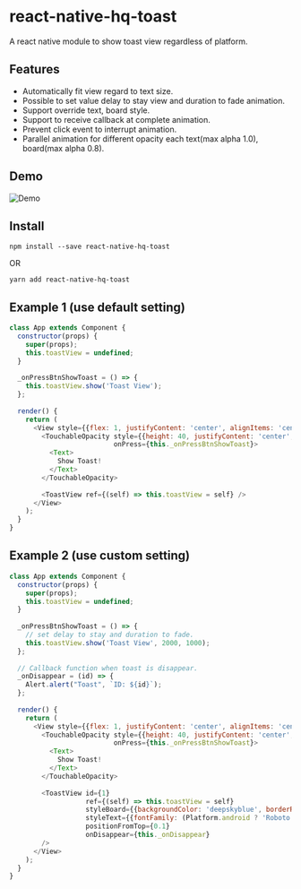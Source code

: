 # react-native-hq-toast

A react native module to show toast view regardless of platform.

## Features

- Automatically fit view regard to text size.
- Possible to set value delay to stay view and duration to fade animation.
- Support override text, board style.
- Support to receive callback at complete animation.
- Prevent click event to interrupt animation.
- Parallel animation for different opacity each text(max alpha 1.0), board(max alpha 0.8). 

## Demo
![Demo](https://raw.githubusercontent.com/illicis/react-native-hq-toast/master/example/demo.gif)

## Install

`npm install --save react-native-hq-toast`

OR

`yarn add react-native-hq-toast`

## Example 1 (use default setting)
```javascript
class App extends Component {
  constructor(props) {
    super(props);
    this.toastView = undefined;
  }
  
  _onPressBtnShowToast = () => {
    this.toastView.show('Toast View');
  };
  
  render() {
    return (
      <View style={{flex: 1, justifyContent: 'center', alignItems: 'center'}}>
        <TouchableOpacity style={{height: 40, justifyContent: 'center', alignItems: 'center'}} 
                          onPress={this._onPressBtnShowToast}>
          <Text>
            Show Toast!
          </Text>
        </TouchableOpacity>
    
        <ToastView ref={(self) => this.toastView = self} />
      </View>
    );
  }
}
```

## Example 2 (use custom setting)
```javascript
class App extends Component {
  constructor(props) {
    super(props);
    this.toastView = undefined;
  }
  
  _onPressBtnShowToast = () => {
    // set delay to stay and duration to fade.
    this.toastView.show('Toast View', 2000, 1000);
  };
  
  // Callback function when toast is disappear.
  _onDisappear = (id) => {
    Alert.alert("Toast", `ID: ${id}`);
  };
  
  render() {
    return (
      <View style={{flex: 1, justifyContent: 'center', alignItems: 'center'}}>
        <TouchableOpacity style={{height: 40, justifyContent: 'center', alignItems: 'center'}} 
                          onPress={this._onPressBtnShowToast}>
          <Text>
            Show Toast!
          </Text>
        </TouchableOpacity>
        
        <ToastView id={1}
                   ref={(self) => this.toastView = self}
                   styleBoard={{backgroundColor: 'deepskyblue', borderRadius: 10}}
                   styleText={{fontFamily: (Platform.android ? 'Roboto': 'Apple SD Gothic Neo'), fontSize: 16, color: 'lightcyan'}}
                   positionFromTop={0.1}
                   onDisappear={this._onDisappear}
        />
      </View>
    );
  }
}
```

